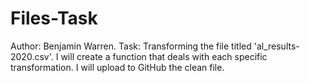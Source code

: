 # Files-Task
Author: Benjamin Warren. 
Task: Transforming the file titled 'al_results-2020.csv'. 
I will create a function that deals with each specific transformation.
I will upload to GitHub the clean file.